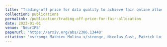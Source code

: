 ```yaml
---
title: "Trading-off price for data quality to achieve fair online allocation"
collection: publications
permalink: /publication/trading-off-price-for-fair-allocation
date: 2023-01-01
venue: 'NeurIPS'
paperurl: 'https://arxiv.org/abs/2306.13440'
citation: '<strong> Mathieu Molina </strong>, Nicolas Gast, Patrick Loiseau, Vianney Perchet'
---
```

